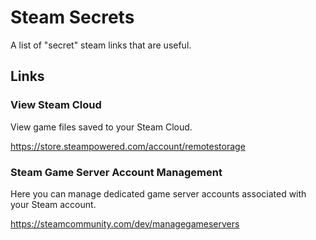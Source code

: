 # Steam Secrets
A list of "secret" steam links that are useful.



## Links

### View Steam Cloud
View game files saved to your Steam Cloud.

https://store.steampowered.com/account/remotestorage


### Steam Game Server Account Management
Here you can manage dedicated game server accounts associated with your Steam account.

https://steamcommunity.com/dev/managegameservers

